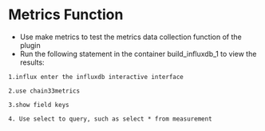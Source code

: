 
# Metrics Function

* Use make metrics to test the metrics data collection function of the plugin
* Run the following statement in the container build_influxdb_1 to view the results:
```
1.influx enter the influxdb interactive interface
```
```
2.use chain33metrics
```
```
3.show field keys
```
```
4. Use select to query, such as select * from measurement
```


